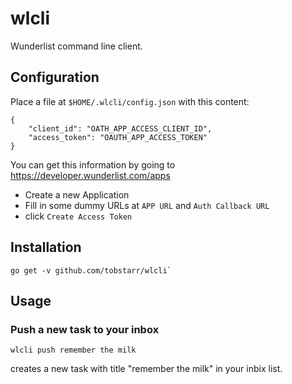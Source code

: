 # wlcli

Wunderlist command line client.

## Configuration

Place a file at `$HOME/.wlcli/config.json` with this content:

	{
		"client_id": "OATH_APP_ACCESS_CLIENT_ID",
		"access_token": "OAUTH_APP_ACCESS_TOKEN"
	}

You can get this information by going to https://developer.wunderlist.com/apps

* Create a new Application
* Fill in some dummy URLs at `APP URL` and `Auth Callback URL`
* click `Create Access Token`

## Installation

	go get -v github.com/tobstarr/wlcli`

## Usage

### Push a new task to your inbox

	wlcli push remember the milk

creates a new task with title "remember the milk" in your inbix list.
